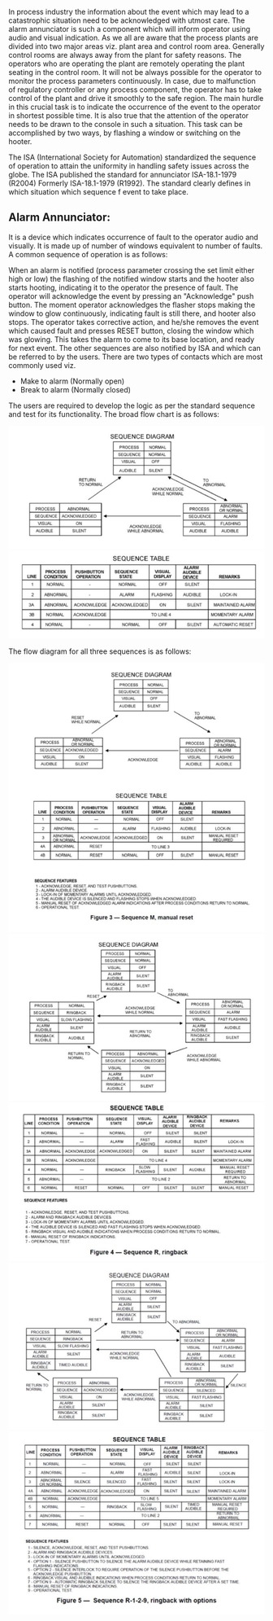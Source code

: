 In process industry the information about the event which may lead to a catastrophic situation need to be acknowledged with utmost care. The alarm annunciator is such a component which will inform operator using audio and visual indication. As we all are aware that the process plants are divided into two major areas viz. plant area and control room area. Generally control rooms are always away from the plant for safety reasons. The operators who are operating the plant are remotely operating the plant seating in the control room. It will not be always possible for the operator to monitor the process parameters continuously. In case, due to malfunction of regulatory controller or any process component, the operator has to take control of the plant and drive it smoothly to the safe region. The main hurdle in this crucial task is to indicate the occurrence of the event to the operator in shortest possible time. It is also true that the attention of the operator needs to be drawn to the console in such a situation. This task can be accomplished by two ways, by flashing a window or switching on the hooter.

The ISA (International Society for Automation) standardized the sequence of operation to attain the uniformity in handling safety issues across the globe. The ISA published the standard for annunciator ISA-18.1-1979 (R2004) Formerly ISA-18.1-1979 (R1992). The standard clearly defines in which situation which sequence f event to take place.

## Alarm Annunciator:
 It is a device which indicates occurrence of fault to the operator audio and visually. It is made up of number of windows equivalent to number of faults. A common sequence of operation is as follows:
 
 When an alarm is notified (process parameter crossing the set limit either high or low) the flashing of the notified window starts and the hooter also starts hooting, indicating it to the operator the presence of fault. The operator will acknowledge the event by pressing an "Acknowledge" push button. The moment operator acknowledges the flasher stops making the window to glow continuously, indicating fault is still there, and hooter also stops. The operator takes corrective action, and he/she removes the event which caused fault and presses RESET button, closing the window which was glowing. This takes the alarm to come to its base location, and ready for next event. The other sequences are also notified by ISA and which can be referred to by the users. There are two types of contacts which are most commonly used viz.
 
* Make to alarm (Normally open)
* Break to alarm (Normally closed)

The users are required to develop the logic as per the standard sequence and test for its functionality. The broad flow chart is as follows:

<center><img src="images/img1.jpg" title="" /></center>

<center><img src="images/img2.jpg" title="" /></center>

The flow diagram for all three sequences is as follows:
<center><img src="images/img3.jpg" title="" /></center>

<center><img src="images/img4.jpg" title="" /></center>

<center><img src="images/img5.jpg" title="" /></center>

<center><img src="images/img6.jpg" title="" /></center>

<center><img src="images/img7.jpg" title="" /></center>


